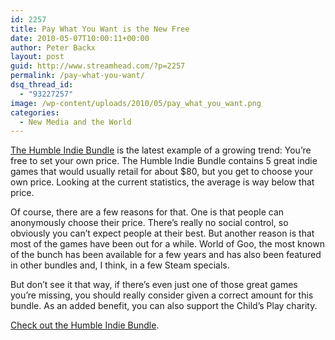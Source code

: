 ```yaml
---
id: 2257
title: Pay What You Want is the New Free
date: 2010-05-07T10:00:11+00:00
author: Peter Backx
layout: post
guid: http://www.streamhead.com/?p=2257
permalink: /pay-what-you-want/
dsq_thread_id:
  - "93227257"
image: /wp-content/uploads/2010/05/pay_what_you_want.png
categories:
  - New Media and the World
---
```

<a title="The Humble Indie Bundle" href="http://www.wolfire.com/humble" target="_blank">The Humble Indie Bundle</a> is the latest example of a growing trend: You&#8217;re free to set your own price. The Humble Indie Bundle contains 5 great indie games that would usually retail for about $80, but you get to choose your own price. Looking at the current statistics, the average is way below that price.

<!--more-->Of course, there are a few reasons for that. One is that people can anonymously choose their price. There&#8217;s really no social control, so obviously you can&#8217;t expect people at their best. But another reason is that most of the games have been out for a while. World of Goo, the most known of the bunch has been available for a few years and has also been featured in other bundles and, I think, in a few Steam specials.

But don&#8217;t see it that way, if there&#8217;s even just one of those great games you&#8217;re missing, you should really consider given a correct amount for this bundle. As an added benefit, you can also support the Child&#8217;s Play charity.

<a title="The Humble Indie Bundle" href="http://www.wolfire.com/humble" target="_blank">Check out the Humble Indie Bundle</a>.



<!-- AddThis Advanced Settings generic via filter on the_content -->

<!-- AddThis Share Buttons generic via filter on the_content -->